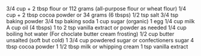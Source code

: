 3/4 cup + 2 tbsp flour or 112 grams (all-purpose flour or wheat flour) 
1/4 cup + 2 tbsp cocoa powder or 34 grams (6 tbsps)
1/2  tsp salt
3/4 tsp baking powder 
3/4 tsp baking soda 
1 cup sugar (organic) 
1 egg
1/4 cup milk 
A cup oil (4 tbsps) 
1 to 2 tsp vanilla extract or powder as needed
1/4 cup boiling hot water 
(For choclate butter cream frosting)
1/2 cup butter unsalted (soft but cold)
1 3/4 cup powdered sugar or confectioners sugar 
4 tbsp cocoa powder 
1 1/2 tbsp milk or whipping cream 
1 tsp vanilla extract 

